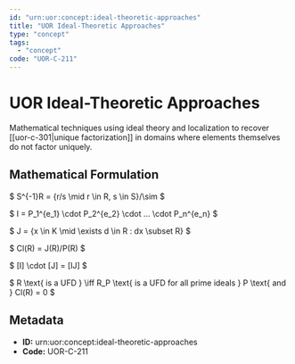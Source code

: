 ```yaml
---
id: "urn:uor:concept:ideal-theoretic-approaches"
title: "UOR Ideal-Theoretic Approaches"
type: "concept"
tags:
  - "concept"
code: "UOR-C-211"
---
```


# UOR Ideal-Theoretic Approaches

Mathematical techniques using ideal theory and localization to recover [[uor-c-301|unique factorization]] in domains where elements themselves do not factor uniquely.

## Mathematical Formulation

$
S^{-1}R = \{r/s \mid r \in R, s \in S\}/\sim
$

$
I = P_1^{e_1} \cdot P_2^{e_2} \cdot ... \cdot P_n^{e_n}
$

$
J = \{x \in K \mid \exists d \in R : dx \subset R\}
$

$
Cl(R) = J(R)/P(R)
$

$
[I] \cdot [J] = [IJ]
$

$
R \text{ is a UFD } \iff R_P \text{ is a UFD for all prime ideals } P \text{ and } Cl(R) = 0
$

## Metadata

- **ID:** urn:uor:concept:ideal-theoretic-approaches
- **Code:** UOR-C-211
